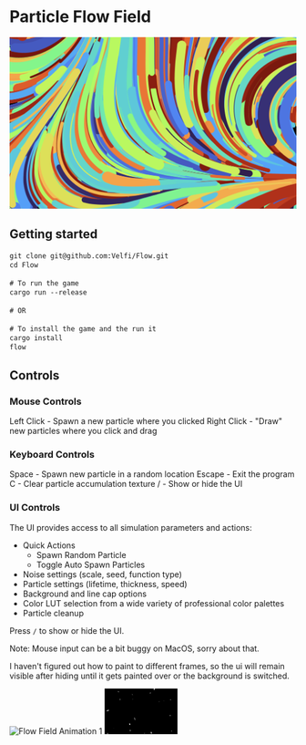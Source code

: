 # Particle Flow Field

![A rainbow-colored flow field](Preview.png)

## Getting started

```shell
git clone git@github.com:Velfi/Flow.git
cd Flow

# To run the game
cargo run --release

# OR

# To install the game and the run it
cargo install
flow
```

## Controls

### Mouse Controls
Left Click  - Spawn a new particle where you clicked
Right Click - "Draw" new particles where you click and drag

### Keyboard Controls
Space       - Spawn new particle in a random location
Escape      - Exit the program
C           - Clear particle accumulation texture
/           - Show or hide the UI

### UI Controls
The UI provides access to all simulation parameters and actions:
- Quick Actions
  - Spawn Random Particle
  - Toggle Auto Spawn Particles
- Noise settings (scale, seed, function type)
- Particle settings (lifetime, thickness, speed)
- Background and line cap options
- Color LUT selection from a wide variety of professional color palettes
- Particle cleanup

Press `/` to show or hide the UI.

Note: Mouse input can be a bit buggy on MacOS, sorry about that.

I haven't figured out how to paint to different frames, so the ui will remain visible after hiding until it gets painted over or the background is switched.

![Flow Field Animation 1](FlowFieldAnimation1.gif)
![Flow Field Animation 2](FlowFieldAnimation2.gif)
